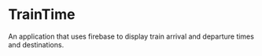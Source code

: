 # TrainTime
An application that uses firebase to display train arrival and departure times and destinations.
